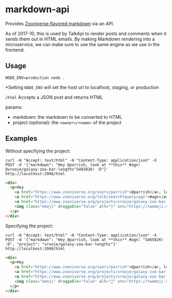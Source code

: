 # markdown-api

Provides [Zooniverse flavored markdown](https://github.com/zooniverse-ui/markdownz) via an API.

As of 2017-10, this is used by TalkApi to render posts and comments when it sends them out in HTML emails. By making Markdown rendering into a microservice, we can make sure to use the same engine as we use in the frontend.

## Usage

`NODE_ENV=production node .`

*Setting `NODE_ENV` will set the host url to localhost, staging, or production

`/html` Accepts a JSON post and returns HTML

params:
- markdown: the markdown to be converted to HTML
- project (optional): the `<owner>/<name>` of the project

## Examples

Without specifying the project:
```
curl -H "Accept: text/html" -H "Content-Type: application/json" -X POST -d '{"markdown": "Hey @parrish, look at **this** #agn: @vrooje/galaxy-zoo-bar-lengths^S465826! :D"}' http://localhost:2998/html
```

```html
<div>
  <p>Hey
    <a href="https://www.zooniverse.org/users/parrish">@parrish</a>, look at <strong>this</strong>
    <a href="https://www.zooniverse.org/talk/search?query=agn">#agn</a>:
    <a href="https://www.zooniverse.org/projects/vrooje/galaxy-zoo-bar-lengths/talk/subjects/465826">vrooje/galaxy-zoo-bar-lengths - Subject 465826</a>!
    <img class="emoji" draggable="false" alt="" src="https://twemoji.maxcdn.com/36x36/1f604.png">
  </p>
</div>
```

Specifying the project:
```
curl -H "Accept: text/html" -H "Content-Type: application/json" -X POST -d '{"markdown": "Hey @parrish, look at **this** #agn: ^S465826! :D", "project": "vrooje/galaxy-zoo-bar-lengths"}' http://localhost:2998/html
```

```html
<div>
  <p>Hey
    <a href="https://www.zooniverse.org/users/parrish">@parrish</a>, look at <strong>this</strong>
    <a href="https://www.zooniverse.org/projects/vrooje/galaxy-zoo-bar-lengths/talk/search?query=agn">#agn</a>:
    <a href="https://www.zooniverse.org/projects/vrooje/galaxy-zoo-bar-lengths/subjects/465826">vrooje/galaxy-zoo-bar-lengths - Subject 465826</a>!
    <img class="emoji" draggable="false" alt="" src="https://twemoji.maxcdn.com/36x36/1f604.png">
  </p>
</div>
```
